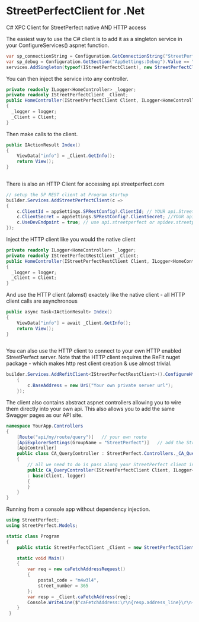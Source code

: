 # StreetPerfectClient for .Net
C# XPC Client for StreetPerfect native AND HTTP access

The easiest way to use the C# client is to add it as a singleton service in your ConfigureServices() aspnet function.

```C#
var sp_connectionString = Configuration.GetConnectionString("StreetPerfectServer");
var sp_debug = Configuration.GetSection("AppSettings:Debug").Value == "True";
services.AddSingleton(typeof(IStreetPerfectClient), new StreetPerfectClient(sp_connectionString, sp_debug));
```

You can then inject the service into any controller.

```C#
private readonly ILogger<HomeController> _logger;
private readonly IStreetPerfectClient _Client;
public HomeController(IStreetPerfectClient Client, ILogger<HomeController> logger)
{
  _logger = logger;
  _Client = Client;
}
```

Then make calls to the client.

```C#
public IActionResult Index()
{
    ViewData["info"] = _Client.GetInfo();
    return View();
}
       
```

There is also an HTTP Client for accessing api.streetperfect.com

```C#
// setup the SP REST client at Program startup
builder.Services.AddStreetPerfectClient(c =>
{
	c.ClientId = appSettings.SPRestConfig?.ClientId; // YOUR api.StreetPerfect.com client ID
	c.ClientSecret = appSettings.SPRestConfig?.ClientSecret; //YOUR api.StreetPerfect.com API key
	c.UseDevEndpoint = true; // use api.streetperfect or apidev.streetperfect
});
```

Inject the HTTP client like you would the native client

```C#
private readonly ILogger<HomeController> _logger;
private readonly IStreetPerfectRestClient _Client;
public HomeController(IStreetPerfectRestClient Client, ILogger<HomeController> logger)
{
  _logger = logger;
  _Client = Client;
}
```
 
And use the HTTP client (alomst) exactely like the native client - all HTTP client calls are asynchronous

```C#
public async Task<IActionResult> Index()
{
    ViewData["info"] = await _Client.GetInfo();
    return View();
}
       
```
 
You can also use the HTTP client to connect to your own HTTP enabled StreetPerfect server.
Note that the HTTP client requires the ReFit nuget package - which makes http rest client creation & use almost trivial.

```C#
builder.Services.AddRefitClient<IStreetPerfectRestClient>().ConfigureHttpClient(c =>
	{
		c.BaseAddress = new Uri("Your own private server url");
	});
```
 
 
 
 The client also contains abstract aspnet controllers allowing you to wire them directly into your own api. This also allows you to add the same Swagger pages as our API site.
 
```C#
namespace YourApp.Controllers
{
    [Route("api/my/route/query")]   // your own route
    [ApiExplorerSettings(GroupName = "StreetPerfect")]   // add the StreetPerfect documentation to your own swagger page
    [ApiController]
    public class CA_QueryController : StreetPerfect.Controllers._CA_QueryController
	{
        // all we need to do is pass along your StreetPerfect client instance and a logger
        public CA_QueryController(IStreetPerfectClient Client, ILogger<StreetPerfect.Controllers._CA_QueryController> logger)
        : base(Client, logger)
        {
        }
    }
}
```

Running from a console app without dependency injection.

```C#
using StreetPerfect;
using StreetPerfect.Models;

static class Program
{
    public static StreetPerfectClient _Client = new StreetPerfectClient(StreetPerfectClient.defaulConnectionString, false);

    static void Main()
    {
        var req = new caFetchAddressRequest()
        {
            postal_code = "m4w3l4",
            street_number = 365
        };
        var resp = _Client.caFetchAddress(req);
        Console.WriteLine($"caFetchAddress:\r\n{resp.address_line}\r\n{resp.city}, {resp.province}  {resp.postal_code}");
    }
 }
```

